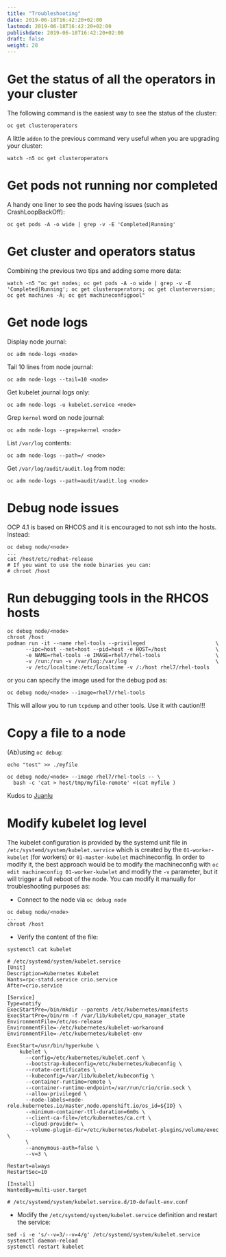 ```yaml
---
title: "Troubleshooting"
date: 2019-06-18T16:42:20+02:00
lastmod: 2019-06-18T16:42:20+02:00
publishdate: 2019-06-18T16:42:20+02:00
draft: false
weight: 28
---
```


# Get the status of all the operators in your cluster

The following command is the easiest way to see the status of the cluster:

```
oc get clusteroperators
```

A little `addon` to the previous command very useful when you are upgrading your cluster:

```
watch -n5 oc get clusteroperators
```

# Get pods not running nor completed

A handy one liner to see the pods having issues (such as CrashLoopBackOff):

```
oc get pods -A -o wide | grep -v -E 'Completed|Running'
```

# Get cluster and operators status

Combining the previous two tips and adding some more data:

```
watch -n5 "oc get nodes; oc get pods -A -o wide | grep -v -E 'Completed|Running'; oc get clusteroperators; oc get clusterversion; oc get machines -A; oc get machineconfigpool"
```

# Get node logs

Display node journal:

```
oc adm node-logs <node>
```

Tail 10 lines from node journal:

```
oc adm node-logs --tail=10 <node>
```

Get kubelet journal logs only:

```
oc adm node-logs -u kubelet.service <node>
```

Grep `kernel` word on node journal:

```
oc adm node-logs --grep=kernel <node>
```

List `/var/log` contents:

```
oc adm node-logs --path=/ <node>
```

Get `/var/log/audit/audit.log` from node:

```
oc adm node-logs --path=audit/audit.log <node>
```

# Debug node issues

OCP 4.1 is based on RHCOS and it is encouraged to not ssh into the hosts.
Instead:

```
oc debug node/<node>
...
cat /host/etc/redhat-release
# If you want to use the node binaries you can:
# chroot /host
```

# Run debugging tools in the RHCOS hosts

```
oc debug node/<node>
chroot /host
podman run -it --name rhel-tools --privileged                       \
      --ipc=host --net=host --pid=host -e HOST=/host                \
      -e NAME=rhel-tools -e IMAGE=rhel7/rhel-tools                  \
      -v /run:/run -v /var/log:/var/log                             \
      -v /etc/localtime:/etc/localtime -v /:/host rhel7/rhel-tools
```

or you can specify the image used for the debug pod as:

```
oc debug node/<node> --image=rhel7/rhel-tools
```

This will allow you to run `tcpdump` and other tools. Use it with caution!!!

# Copy a file to a node

(Ab)using `oc debug`:

```
echo "test" >> ./myfile

oc debug node/<node> --image rhel7/rhel-tools -- \
  bash -c 'cat > host/tmp/myfile-remote' <(cat myfile )
```

Kudos to [Juanlu](https://github.com/juanluisvaladas)

# Modify kubelet log level

The kubelet configuration is provided by the systemd unit file in `/etc/systemd/system/kubelet.service` which is created by the `01-worker-kubelet` (for workers) or `01-master-kubelet` machineconfig. In order to modify it, the best
approach would be to modify the machineconfig with `oc edit machineconfig 01-worker-kubelet` and modify the `-v` parameter, but it will trigger a full reboot of the node. You can modify it manually for troubleshooting purposes as:

* Connect to the node via `oc debug node`

```
oc debug node/<node>
...
chroot /host
```

* Verify the content of the file:

```
systemctl cat kubelet
```

```
# /etc/systemd/system/kubelet.service
[Unit]
Description=Kubernetes Kubelet
Wants=rpc-statd.service crio.service
After=crio.service

[Service]
Type=notify
ExecStartPre=/bin/mkdir --parents /etc/kubernetes/manifests
ExecStartPre=/bin/rm -f /var/lib/kubelet/cpu_manager_state
EnvironmentFile=/etc/os-release
EnvironmentFile=-/etc/kubernetes/kubelet-workaround
EnvironmentFile=-/etc/kubernetes/kubelet-env

ExecStart=/usr/bin/hyperkube \
    kubelet \
      --config=/etc/kubernetes/kubelet.conf \
      --bootstrap-kubeconfig=/etc/kubernetes/kubeconfig \
      --rotate-certificates \
      --kubeconfig=/var/lib/kubelet/kubeconfig \
      --container-runtime=remote \
      --container-runtime-endpoint=/var/run/crio/crio.sock \
      --allow-privileged \
      --node-labels=node-role.kubernetes.io/master,node.openshift.io/os_id=${ID} \
      --minimum-container-ttl-duration=6m0s \
      --client-ca-file=/etc/kubernetes/ca.crt \
      --cloud-provider= \
      --volume-plugin-dir=/etc/kubernetes/kubelet-plugins/volume/exec \
      \
      --anonymous-auth=false \
      --v=3 \

Restart=always
RestartSec=10

[Install]
WantedBy=multi-user.target

# /etc/systemd/system/kubelet.service.d/10-default-env.conf
```

* Modify the `/etc/systemd/system/kubelet.service` definition and restart the service:

```
sed -i -e 's/--v=3/--v=4/g' /etc/systemd/system/kubelet.service
systemctl daemon-reload
systemctl restart kubelet
```
